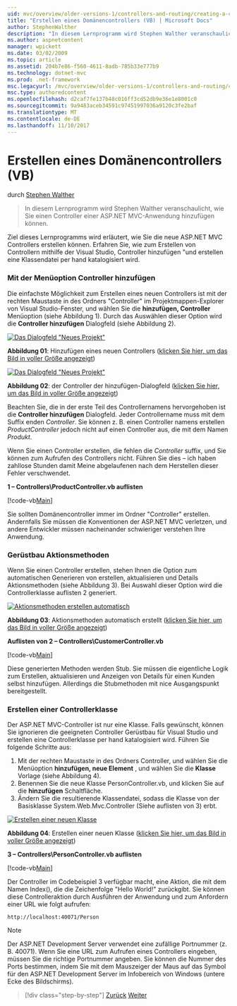```yaml
---
uid: mvc/overview/older-versions-1/controllers-and-routing/creating-a-controller-vb
title: "Erstellen eines Domänencontrollers (VB) | Microsoft Docs"
author: StephenWalther
description: "In diesem Lernprogramm wird Stephen Walther veranschaulicht, wie Sie einen Controller einer ASP.NET MVC-Anwendung hinzufügen können."
ms.author: aspnetcontent
manager: wpickett
ms.date: 03/02/2009
ms.topic: article
ms.assetid: 204b7e86-f560-4611-8adb-785b33e777b9
ms.technology: dotnet-mvc
ms.prod: .net-framework
msc.legacyurl: /mvc/overview/older-versions-1/controllers-and-routing/creating-a-controller-vb
msc.type: authoredcontent
ms.openlocfilehash: d2caf7fe137b48c016ff3cd52db9e36e1e8001c0
ms.sourcegitcommit: 9a9483aceb34591c97451997036a9120c3fe2baf
ms.translationtype: MT
ms.contentlocale: de-DE
ms.lasthandoff: 11/10/2017
---
```

<a name="creating-a-controller-vb"></a>Erstellen eines Domänencontrollers (VB)
====================
durch [Stephen Walther](https://github.com/StephenWalther)

> In diesem Lernprogramm wird Stephen Walther veranschaulicht, wie Sie einen Controller einer ASP.NET MVC-Anwendung hinzufügen können.


Ziel dieses Lernprogramms wird erläutert, wie Sie die neue ASP.NET MVC Controllers erstellen können. Erfahren Sie, wie zum Erstellen von Controllern mithilfe der Visual Studio, Controller hinzufügen "und erstellen eine Klassendatei per hand katalogisiert wird.

### <a name="using-the-add-controller-menu-option"></a>Mit der Menüoption Controller hinzufügen

Die einfachste Möglichkeit zum Erstellen eines neuen Controllers ist mit der rechten Maustaste in des Ordners "Controller" im Projektmappen-Explorer von Visual Studio-Fenster, und wählen Sie die **hinzufügen, Controller** Menüoption (siehe Abbildung 1). Durch das Auswählen dieser Option wird die **Controller hinzufügen** Dialogfeld (siehe Abbildung 2).


[![Das Dialogfeld "Neues Projekt"](creating-a-controller-vb/_static/image1.jpg)](creating-a-controller-vb/_static/image1.png)

**Abbildung 01**: Hinzufügen eines neuen Controllers ([klicken Sie hier, um das Bild in voller Größe angezeigt](creating-a-controller-vb/_static/image2.png))


[![Das Dialogfeld "Neues Projekt"](creating-a-controller-vb/_static/image2.jpg)](creating-a-controller-vb/_static/image3.png)

**Abbildung 02**: der Controller der hinzufügen-Dialogfeld ([klicken Sie hier, um das Bild in voller Größe angezeigt](creating-a-controller-vb/_static/image4.png))


Beachten Sie, die in der erste Teil des Controllernamens hervorgehoben ist die **Controller hinzufügen** Dialogfeld. Jeder Controllername muss mit dem Suffix enden *Controller*. Sie können z. B. einen Controller namens erstellen *ProductController* jedoch nicht auf einen Controller aus, die mit dem Namen *Produkt*.


Wenn Sie einen Controller erstellen, die fehlen die *Controller* suffix, und Sie können zum Aufrufen des Controllers nicht. Führen Sie dies – ich haben zahllose Stunden damit Meine abgelaufenen nach dem Herstellen dieser Fehler verschwendet.


**1 – Controllers\ProductController.vb auflisten**

[!code-vb[Main](creating-a-controller-vb/samples/sample1.vb)]

Sie sollten Domänencontroller immer im Ordner "Controller" erstellen. Andernfalls Sie müssen die Konventionen der ASP.NET MVC verletzen, und andere Entwickler müssen nacheinander schwieriger verstehen Ihre Anwendung.

### <a name="scaffolding-action-methods"></a>Gerüstbau Aktionsmethoden

Wenn Sie einen Controller erstellen, stehen Ihnen die Option zum automatischen Generieren von erstellen, aktualisieren und Details Aktionsmethoden (siehe Abbildung 3). Bei Auswahl dieser Option wird die Controllerklasse auflisten 2 generiert.


[![Aktionsmethoden erstellen automatisch](creating-a-controller-vb/_static/image3.jpg)](creating-a-controller-vb/_static/image5.png)

**Abbildung 03**: Aktionsmethoden automatisch erstellt ([klicken Sie hier, um das Bild in voller Größe angezeigt](creating-a-controller-vb/_static/image6.png))


**Auflisten von 2 – Controllers\CustomerController.vb**

[!code-vb[Main](creating-a-controller-vb/samples/sample2.vb)]

Diese generierten Methoden werden Stub. Sie müssen die eigentliche Logik zum Erstellen, aktualisieren und Anzeigen von Details für einen Kunden selbst hinzufügen. Allerdings die Stubmethoden mit nice Ausgangspunkt bereitgestellt.

### <a name="creating-a-controller-class"></a>Erstellen einer Controllerklasse

Der ASP.NET MVC-Controller ist nur eine Klasse. Falls gewünscht, können Sie ignorieren die geeigneten Controller Gerüstbau für Visual Studio und erstellen eine Controllerklasse per hand katalogisiert wird. Führen Sie folgende Schritte aus:

1. Mit der rechten Maustaste in des Ordners Controller, und wählen Sie die Menüoption **hinzufügen, neue Element** , und wählen Sie die **Klasse** Vorlage (siehe Abbildung 4).
2. Benennen Sie die neue Klasse PersonController.vb, und klicken Sie auf die **hinzufügen** Schaltfläche.
3. Ändern Sie die resultierende Klassendatei, sodass die Klasse von der Basisklasse System.Web.Mvc.Controller (Siehe auflisten von 3) erbt.


[![Erstellen einer neuen Klasse](creating-a-controller-vb/_static/image4.jpg)](creating-a-controller-vb/_static/image7.png)

**Abbildung 04**: Erstellen einer neuen Klasse ([klicken Sie hier, um das Bild in voller Größe angezeigt](creating-a-controller-vb/_static/image8.png))


**3 – Controllers\PersonController.vb auflisten**

[!code-vb[Main](creating-a-controller-vb/samples/sample3.vb)]

Der Controller im Codebeispiel 3 verfügbar macht, eine Aktion, die mit dem Namen Index(), die die Zeichenfolge "Hello World!" zurückgibt. Sie können diese Controlleraktion durch Ausführen der Anwendung und zum Anfordern einer URL wie folgt aufrufen:

`http://localhost:40071/Person`

> [!NOTE] 
> 
> Der ASP.NET Development Server verwendet eine zufällige Portnummer (z. B. 40071). Wenn Sie eine URL zum Aufrufen eines Controllers eingeben, müssen Sie die richtige Portnummer angeben. Sie können die Nummer des Ports bestimmen, indem Sie mit dem Mauszeiger der Maus auf das Symbol für den ASP.NET Development Server im Infobereich von Windows (untere Ecke des Bildschirms).

>[!div class="step-by-step"]
[Zurück](adding-dynamic-content-to-a-cached-page-vb.md)
[Weiter](creating-an-action-vb.md)
